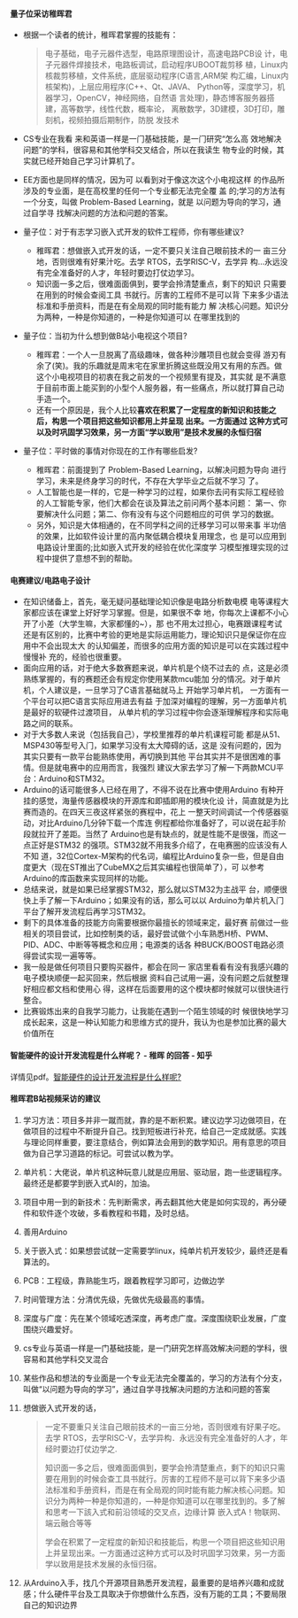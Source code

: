 #### 量子位采访稚晖君 

- 根据⼀个读者的统计，稚晖君掌握的技能有：

  > 电⼦基础，电⼦元器件选型，电路原理图设计，⾼速电路PCB设 计，电⼦元器件焊接技术，电路板调试，启动程序UBOOT裁剪移 植，Linux内核裁剪移植，⽂件系统，底层驱动程序(C语⾔,ARM架 构汇编，Linux内核架构)，上层应⽤程序(C++、Qt、JAVA、 Python等，深度学习，机器学习，OpenCV，神经⽹络，⾃然语 ⾔处理)，静态博客服务器搭建，⾼等数学，线性代数，概率论， 离散数学，3D建模，3D打印，雕刻机，视频拍摄后期制作，防脱 发技术

- CS专业在我看 来和英语⼀样是⼀⻔基础技能，是⼀⻔研究“怎么⾼ 效地解决问题”的学科，很容易和其他学科交叉结合，所以在我读⽣ 物专业的时候，其实就已经开始⾃⼰学习计算机了。

- EE⽅⾯也是同样的情况，因为可 以看到对于像这次这个⼩电视这样 的作品所涉及的专业⾯，是在⾼校⾥的任何⼀个专业都⽆法完全覆 盖 的;学习的⽅法有⼀个分⽀，叫做 Problem-Based Learning，就是 以问题为导向的学习，通过⾃学寻 找解决问题的⽅法和问题的答案。

- 量⼦位：对于有志学习嵌⼊式开发的软件⼯程师，你有哪些建议? 
  - 稚晖君：想做嵌⼊式开发的话，⼀定不要只关注⾃⼰眼前技术的⼀ 亩三分地，否则很难有好果汁吃。去学 RTOS，去学RISC-V，去学异 构…永远没有完全准备好的⼈才，年轻时要边打仗边学习。 
  - 知识⾯⼀多之后，很难⾯⾯俱到，要学会拎清楚重点，剩下的知识 只需要在⽤到的时候会查阅⼯具 书就⾏。厉害的⼯程师不是可以背 下来多少语法标准和⼿册资料，⽽是在有全局观的同时能有能⼒ 解 决核⼼问题。知识分为两种，⼀种是你知道的，⼀种是你知道可以 在哪⾥找到的

- 量⼦位：当初为什么想到做B站⼩电视这个项⽬? 
  - 稚晖君：⼀个⼈⼀旦脱离了⾼级趣味，做各种沙雕项⽬也就会变得 游刃有余了(笑)。我的乐趣就是周末宅在家⾥折腾这些既没⽤⼜有⽤的东⻄。做这个⼩电视项⽬的初衷在我之前发的⼀个视频⾥有提及，其实就 是不满意于⽬前市⾯上能买到的⼩型个⼈服务器，有⼀些痛点，所以就打算⾃⼰动⼿造⼀个。 
  - 还有⼀个原因是，我个⼈⽐较**喜欢在积累了⼀定程度的新知识和技能之后，构思⼀个项⽬把这些知识都⽤上并呈现 出来。⼀⽅⾯通过 这种⽅式可以及时巩固学习效果，另⼀⽅⾯“学以致⽤”是技术发展的永恒归宿**

- 量⼦位：平时做的事情对你现在的⼯作有哪些启发? 
  -  稚晖君：前⾯提到了 Problem-Based Learning，以解决问题为导向 进⾏学习，未来是终身学习的时代，不存在⼤学毕业之后就不学习 了。 
  -  ⼈⼯智能也是⼀样的，它是⼀种学习的过程，如果你去问有实际⼯程经验的⼈⼯智能专家，他们⼤都会在谈及算法之前问两个基本问题： 第⼀、你要解决什么问题；第⼆、你有没有与这个问题相应的可供 学习的数据。 
  -  另外，知识是⼤体相通的，在不同学科之间的迁移学习可以带来事 半功倍的效果，⽐如软件设计⾥的⾼内聚低耦合模块复⽤理念，也 是可以应⽤到电路设计⾥⾯的;⽐如嵌⼊式开发的经验在优化深度学 习模型推理实现的过程中提供了意想不到的帮助。

#### 电赛建议/电路电子设计

- 在知识储备上，⾸先，毫⽆疑问基础理论知识像是电路分析数电模 电等课程⼤家都应该在课堂上好好学习掌握。但是，如果很不幸 地，你每次上课都不⼩⼼开了⼩差（⼤学⽣嘛，⼤家都懂的~），那 也不⽤太过担⼼，电赛跟课程考试还是有区别的，⽐赛中考验的更地是实际运⽤能⼒，理论知识只是保证你在应⽤中不会出现太⼤ 的认知偏差，⽽很多的应⽤⽅⾯的知识是可以在实践过程中慢慢补 充的，经验也很重要。 
- ⾯向应⽤的话，对于绝⼤多数赛题来说，单⽚机是个绕不过去的 点，这是必须熟练掌握的，有的赛题还会有规定你使⽤某款mcu能加 分的情况。对于单⽚机，个⼈建议是，⼀旦学习了C语⾔基础就⻢上 开始学习单⽚机， ⼀⽅⾯有⼀个平台可以把C语⾔实际应⽤进去有益 于加深对编程的理解，另⼀⽅⾯单⽚机是最好的软硬件过渡项⽬， 从单⽚机的学习过程中你会逐渐理解程序和实际电路之间的联系。 
- 对于⼤多数⼈来说（包括我⾃⼰），学校⾥推荐的单⽚机课程可能 都是从51、MSP430等型号⼊⻔，如果学习没有太⼤障碍的话，这是 没有问题的，因为其实只要有⼀款平台能熟练使⽤，再切换到其他 平台其实并不是很困难的事情。但是就电赛中的应⽤⽽⾔，我强烈 建议⼤家去学习了解⼀下两款MCU平台：Arduino和STM32。 
- Arduino的话可能很多⼈已经在⽤了，不得不说在⽐赛中使⽤Arduino 有种开挂的感觉，海量传感器模块的开源库和即插即⽤的模块化设 计，简直就是为⽐赛⽽造的。在四天三夜这样紧张的赛程中，花上 ⼀整天时间调试⼀个传感器驱动，对⽐Arduino⼏分钟下载⼀个库连 例程都给你准备好了，可以说在起⼿阶段就拉开了差距。当然了 Arduino也是有缺点的，就是性能不是很强，⽽这⼀点正好是STM32 的强项。STM32就不⽤我多介绍了，在电赛圈的应该没有⼈不知 道，32位Cortex-M架构的代名词，编程⽐Arduino复杂⼀些，但是⾃由度更⼤（现在ST推出了CubeMX之后其实编程也很简单了），可 以参考Arduino的库函数来实现同样的功能。 
- 总结来说，就是如果已经掌握STM32，那么就以STM32为主战平 台，顺便很快上⼿了解⼀下Arduino；如果没有的话，那么可以以 Arduino为单⽚机⼊⻔平台了解开发流程后再学习STM32。 
- 剩下的具体准备的技能⽅向需要根据你最擅⻓的领域来定，最好赛 前做过⼀些相关的项⽬尝试，⽐如控制类的话，最好尝试做个⼩⻋熟悉H桥、PWM、PID、ADC、中断等等概念和应⽤；电源类的话各 种BUCK/BOOST电路必须得尝试实现⼀遍等等。 
- 我⼀般是做任何项⽬只要购买器件，都会在同⼀ 家店⾥看看有没有我感兴趣的电⼦模块顺便⼀起买回来，然后根据 资料⾃⼰试⽤⼀遍，没有问题之后就整理好相应都⽂档和使⽤⼼ 得，这样在后⾯要⽤的这个模块都时候就可以很快进⾏整合。
- ⽐赛锻炼出来的⾃我学习能⼒，让我能在遇到⼀个陌⽣领域的时 候很快地学习成⻓起来，这是⼀种认知能⼒和思维⽅式的提升，我认为也是参加⽐赛的最⼤价值所在

#### 智能硬件的设计开发流程是什么样呢？ - 稚晖 的回答 - 知乎

详情见pdf。[智能硬件的设计开发流程是什么样呢?](pdf/智能硬件的设计开发流程是什么样.pdf)

#### 稚晖君B站视频采访的建议

1. 学习方法：项目多并非一蹴而就，靠的是不断积累。建议边学习边做项目，在做项目的过程中不断提升自己。找到短板进行补充，给自己一定成就感。实践与理论同样重要，要注意结合，例如算法会用到的数学知识。用有意思的项目做为自己学习道路的标记。可尝试以教为学。

2. 单片机：大佬说，单片机这种玩意儿就是应用层、驱动层，跑一些逻辑程序。最终还是都要学到嵌入式AI的，加油。

3. 项目中用一到的新技术：先判断需求，再去翻其他大佬是如何实现的，再分硬件和软件逐个攻破，多看教程和书籍，及时总结。

4. 善用Arduino

5. 关于嵌入式：如果想尝试就一定需要学linux，纯单片机开发较少，最终还是看算法的。

6. PCB：工程级，靠熟能生巧，跟着教程学习即可，边做边学

7. 时间管理方法：分清优先级，先做优先级最高的事情。

8. 深度与广度：先在某个领域吃透深度，再考虑广度。深度围绕职业发展，广度围绕兴趣爱好。

9. cs专业与英语一样是一门基础技能，是一门研究怎样高效解决问题的学科，很容易和其他学科交叉混合

10. 某些作品和想法的专业面是一个专业无法完全覆盖的，学习的方法有个分支，叫做“以问题为导向的学习”，通过自学寻找解决问题的方法和问题的答案

11. 想做嵌入式开发的话，

    > 一定不要重只关注自己眼前技术的一亩三分地，否则很难有好果子吃。去学 RTOS，去学RISC-V，去学异构．永远没有完全准备好的人才，年经时要边打仗边学之.
    >
    > 知识面一多之后，很难面面俱到，要学会拎清楚重点，剩下的知识只需要在用到的时候会查工具书就行。厉害的工程师不是可以背下来多少语法标准和手册资料，而是在有全局观的同时能有能力解决核心问题。知识分为两种一种是你知道的，—种是你知道可以在哪里找到的。多了解和思考一下該入式和前沿领域的交叉点，边缘计算 嵌入式A！物联网、端云融合等等
    >
    > 学会在积累了一定程度的新知识和技能后，构思一个项目把这些知识用上并呈现出来。一方面通过这种方式可以及时巩固学习效果，另一方面学以致用是技术发展的永恒归宿。
12. 从Arduino入手，找几个开源项目熟悉开发流程，最重要的是培养兴趣和成就感；什么硬件平台及工具取决于你想做什么东西，没有万能的工具；不要局限自己的知识边界





